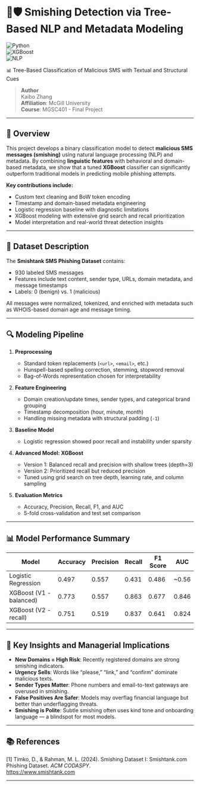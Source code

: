 # 📱🛡️ Smishing Detection via Tree-Based NLP and Metadata Modeling  
![Python](https://img.shields.io/badge/Python-3.9+-blue?logo=python)  
![XGBoost](https://img.shields.io/badge/Model-XGBoost-orange)  
![NLP](https://img.shields.io/badge/NLP-Bag%20of%20Words-green)  

📊 Tree-Based Classification of Malicious SMS with Textual and Structural Cues  

> **Author**  
> Kaibo Zhang  
> **Affiliation**: McGill University  
> **Course**: MGSC401 - Final Project  

---

## 📌 Overview  

This project develops a binary classification model to detect **malicious SMS messages (smishing)** using natural language processing (NLP) and metadata. By combining **linguistic features** with behavioral and domain-based metadata, we show that a tuned **XGBoost** classifier can significantly outperform traditional models in predicting mobile phishing attempts.

**Key contributions include:**  
- Custom text cleaning and BoW token encoding  
- Timestamp and domain-based metadata engineering  
- Logistic regression baseline with diagnostic limitations  
- XGBoost modeling with extensive grid search and recall prioritization  
- Model interpretation and real-world threat detection insights  

---

## 🧾 Dataset Description  

The **Smishtank SMS Phishing Dataset** contains:
- 930 labeled SMS messages  
- Features include text content, sender type, URLs, domain metadata, and message timestamps  
- Labels: 0 (benign) vs. 1 (malicious)  

All messages were normalized, tokenized, and enriched with metadata such as WHOIS-based domain age and message timing.

---

## 🔍 Modeling Pipeline  

1. **Preprocessing**
   - Standard token replacements (`<url>`, `<email>`, etc.)
   - Hunspell-based spelling correction, stemming, stopword removal
   - Bag-of-Words representation chosen for interpretability

2. **Feature Engineering**
   - Domain creation/update times, sender types, and categorical brand grouping  
   - Timestamp decomposition (hour, minute, month)  
   - Handling missing metadata with structural padding (`-1`)

3. **Baseline Model**
   - Logistic regression showed poor recall and instability under sparsity

4. **Advanced Model: XGBoost**
   - Version 1: Balanced recall and precision with shallow trees (depth=3)  
   - Version 2: Prioritized recall but reduced precision  
   - Tuned using grid search on tree depth, learning rate, and column sampling  

5. **Evaluation Metrics**
   - Accuracy, Precision, Recall, F1, and AUC  
   - 5-fold cross-validation and test set comparison  

---

## 📊 Model Performance Summary  

| Model                    | Accuracy | Precision | Recall | F1 Score | AUC   |
|-------------------------|----------|-----------|--------|----------|-------|
| Logistic Regression     | 0.497    | 0.557     | 0.431  | 0.486    | ~0.56 |
| XGBoost (V1 - balanced) | 0.773    | 0.557     | 0.863  | 0.677    | 0.846 |
| XGBoost (V2 - recall)   | 0.751    | 0.519     | 0.837  | 0.641    | 0.824 |

---

## 📌 Key Insights and Managerial Implications  

- **New Domains = High Risk**: Recently registered domains are strong smishing indicators.  
- **Urgency Sells**: Words like “please,” “link,” and “confirm” dominate malicious texts.  
- **Sender Types Matter**: Phone numbers and email-to-text gateways are overused in smishing.  
- **False Positives Are Safer**: Models may overflag financial language but better than underflagging threats.  
- **Smishing is Polite**: Subtle smishing often uses kind tone and onboarding language — a blindspot for most models.  

---

## 📚 References  

[1] Timko, D., & Rahman, M. L. (2024). Smishing Dataset I: Smishtank.com Phishing Dataset. _ACM CODASPY_.  
https://www.smishtank.com  

---
